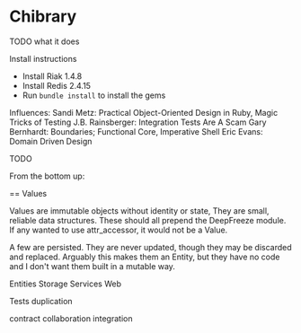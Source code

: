 Chibrary
========

TODO what it does

Install instructions
* Install Riak 1.4.8
* Install Redis 2.4.15
* Run `bundle install` to install the gems

Influences:
  Sandi Metz: Practical Object-Oriented Design in Ruby, Magic Tricks of Testing
  J.B. Rainsberger: Integration Tests Are A Scam
  Gary Bernhardt: Boundaries; Functional Core, Imperative Shell
  Eric Evans: Domain Driven Design

TODO

From the bottom up:

== Values

Values are immutable objects without identity or state, They are small,
reliable data structures. These should all prepend the DeepFreeze module.
If any wanted to use attr_accessor, it would not be a Value.

A few are persisted. They are never updated, though they may be discarded and
replaced. Arguably this makes them an Entity, but they have no code and I
don't want them built in a mutable way.

Entities
Storage
Services
Web

Tests
  duplication

  contract
  collaboration
  integration
